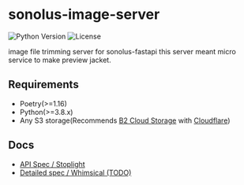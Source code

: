 # sonolus-image-server
![Python Version](https://img.shields.io/badge/python-v3.8-blue)
![License](https://img.shields.io/badge/license-MIT-green)

image file trimming server for sonolus-fastapi
this server meant micro service to make preview jacket.


## Requirements

* Poetry(>=1.16)
* Python(>=3.8.x)
* Any S3 storage(Recommends [B2 Cloud Storage](https://www.backblaze.com/b2/cloud-storage.html) with [Cloudflare](https://cloudflare.com/))

## Docs
- [API Spec / Stoplight](https://sonolus-core.stoplight.io/docs/sub-servers/YXBpOjUxODQ0MDcy-sonolus-image-server)
- [Detailed spec / Whimsical (TODO)](#)